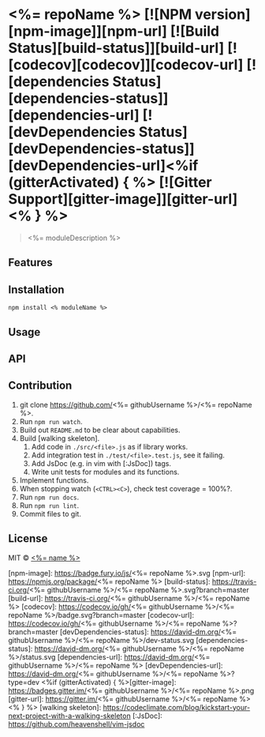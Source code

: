 # <%= repoName %> [![NPM version][npm-image]][npm-url] [![Build Status][build-status]][build-url] [![codecov][codecov]][codecov-url] [![dependencies Status][dependencies-status]][dependencies-url] [![devDependencies Status][devDependencies-status]][devDependencies-url]<%if (gitterActivated) { %> [![Gitter Support][gitter-image]][gitter-url]<% } %>

> <%= moduleDescription %>

## Features

## Installation

```
npm install <% moduleName %>
```

## Usage

## API

## Contribution

1. git clone https://github.com/<%= githubUsername %>/<%= repoName %>.
1. Run `npm run watch`.
1. Build out `README.md` to be clear about capabilities.
1. Build [walking skeleton].
    1. Add code in `./src/<file>.js` as if library works.
    1. Add integration test in `./test/<file>.test.js`, see it failing.
    1. Add JsDoc (e.g. in vim with [:JsDoc]) tags.
    1. Write unit tests for modules and its functions.
1. Implement functions.
1. When stopping watch (`<CTRL><C>`), check test coverage = 100%?.
1. Run `npm run docs`.
1. Run `npm run lint`.
1. Commit files to git.

## License

MIT © [<%= name %>](<%= website %>)

[npm-image]: https://badge.fury.io/js/<%= repoName %>.svg
[npm-url]: https://npmjs.org/package/<%= repoName %>
[build-status]: https://travis-ci.org/<%= githubUsername %>/<%= repoName %>.svg?branch=master
[build-url]: https://travis-ci.org/<%= githubUsername %>/<%= repoName %>
[codecov]: https://codecov.io/gh/<%= githubUsername %>/<%= repoName %>/badge.svg?branch=master
[codecov-url]: https://codecov.io/gh/<%= githubUsername %>/<%= repoName %>?branch=master
[devDependencies-status]: https://david-dm.org/<%= githubUsername %>/<%= repoName %>/dev-status.svg
[dependencies-status]: https://david-dm.org/<%= githubUsername %>/<%= repoName %>/status.svg
[dependencies-url]: https://david-dm.org/<%= githubUsername %>/<%= repoName %>
[devDependencies-url]: https://david-dm.org/<%= githubUsername %>/<%= repoName %>?type=dev
<%if (gitterActivated) { %>[gitter-image]: https://badges.gitter.im/<%= githubUsername %>/<%= repoName %>.png
[gitter-url]: https://gitter.im/<%= githubUsername %>/<%= repoName %><% } %>
[walking skeleton]: https://codeclimate.com/blog/kickstart-your-next-project-with-a-walking-skeleton
[:JsDoc]: https://github.com/heavenshell/vim-jsdoc
